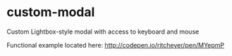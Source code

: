 custom-modal
============

Custom Lightbox-style modal with access to keyboard and mouse

Functional example located here:
http://codepen.io/ritcheyer/pen/MYepmP